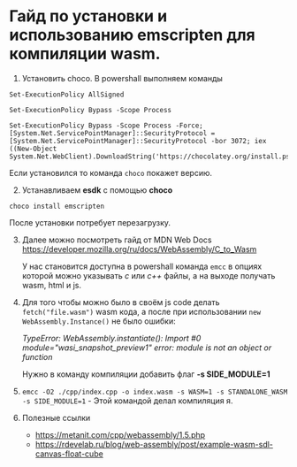 # Гайд по установки и использованию emscripten для компиляции wasm.

1. Установить choco. В powershall выполняем команды
```
Set-ExecutionPolicy AllSigned
```

```
Set-ExecutionPolicy Bypass -Scope Process
```

```
Set-ExecutionPolicy Bypass -Scope Process -Force; [System.Net.ServicePointManager]::SecurityProtocol = [System.Net.ServicePointManager]::SecurityProtocol -bor 3072; iex ((New-Object System.Net.WebClient).DownloadString('https://chocolatey.org/install.ps1'))
```
Если установился то команда `choco` покажет версию.

2. Устанавливаем **esdk** c помощью **choco**
```
choco install emscripten
```
После установки потребует перезагрузку. 

3. Далее можно посмотреть гайд от MDN Web Docs https://developer.mozilla.org/ru/docs/WebAssembly/C_to_Wasm

	У нас становится доступна в powershall команда `emcc` в опциях которой можно указывать *с* или  *с++* файлы, а на выходе получать wasm, html и js.

4. Для того чтобы можно было в своём js code делать `fetch("file.wasm")` wasm кода, а после при использовании `new WebAssembly.Instance()` не было ошибки:

	*TypeError: WebAssembly.instantiate(): Import #0 module="wasi_snapshot_preview1" error: module is not an object or function*

	Нужно в команду компиляции добавить флаг **-s SIDE_MODULE=1**

5. `emcc -O2 ./cpp/index.cpp -o index.wasm -s WASM=1 -s STANDALONE_WASM -s SIDE_MODULE=1` - Этой командой делал компиляция я.


5. Полезные ссылки 
	- https://metanit.com/cpp/webassembly/1.5.php
	- https://rdevelab.ru/blog/web-assembly/post/example-wasm-sdl-canvas-float-cube


